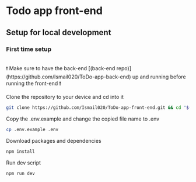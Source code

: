 # Todo app front-end

## Setup for local development

### First time setup

<br/>
❗️ Make sure to have the back-end [(back-end repo)](https://github.com/Ismail020/ToDo-app-back-end) up and running before running the front-end ❗️
<br/>

Clone the repository to your device and cd into it
``` bash 
git clone https://github.com/Ismail020/ToDo-app-front-end.git && cd "$(basename "$_" .git)"
```

Copy the .env.example and change the copied file name to .env
```bash
cp .env.example .env
```

Download packages and dependencies
```bash
npm install
```

Run dev script
```bash
npm run dev
```
